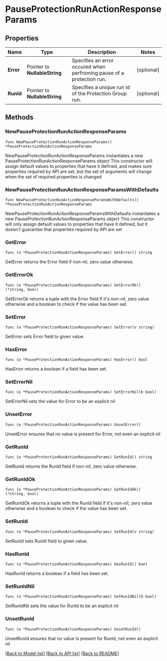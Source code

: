 # PauseProtectionRunActionResponseParams

## Properties

Name | Type | Description | Notes
------------ | ------------- | ------------- | -------------
**Error** | Pointer to **NullableString** | Specifies an error occured when perfroming pause of a protection run. | [optional] 
**RunId** | Pointer to **NullableString** | Specifies a unique run id of the Protection Group run. | [optional] 

## Methods

### NewPauseProtectionRunActionResponseParams

`func NewPauseProtectionRunActionResponseParams() *PauseProtectionRunActionResponseParams`

NewPauseProtectionRunActionResponseParams instantiates a new PauseProtectionRunActionResponseParams object
This constructor will assign default values to properties that have it defined,
and makes sure properties required by API are set, but the set of arguments
will change when the set of required properties is changed

### NewPauseProtectionRunActionResponseParamsWithDefaults

`func NewPauseProtectionRunActionResponseParamsWithDefaults() *PauseProtectionRunActionResponseParams`

NewPauseProtectionRunActionResponseParamsWithDefaults instantiates a new PauseProtectionRunActionResponseParams object
This constructor will only assign default values to properties that have it defined,
but it doesn't guarantee that properties required by API are set

### GetError

`func (o *PauseProtectionRunActionResponseParams) GetError() string`

GetError returns the Error field if non-nil, zero value otherwise.

### GetErrorOk

`func (o *PauseProtectionRunActionResponseParams) GetErrorOk() (*string, bool)`

GetErrorOk returns a tuple with the Error field if it's non-nil, zero value otherwise
and a boolean to check if the value has been set.

### SetError

`func (o *PauseProtectionRunActionResponseParams) SetError(v string)`

SetError sets Error field to given value.

### HasError

`func (o *PauseProtectionRunActionResponseParams) HasError() bool`

HasError returns a boolean if a field has been set.

### SetErrorNil

`func (o *PauseProtectionRunActionResponseParams) SetErrorNil(b bool)`

 SetErrorNil sets the value for Error to be an explicit nil

### UnsetError
`func (o *PauseProtectionRunActionResponseParams) UnsetError()`

UnsetError ensures that no value is present for Error, not even an explicit nil
### GetRunId

`func (o *PauseProtectionRunActionResponseParams) GetRunId() string`

GetRunId returns the RunId field if non-nil, zero value otherwise.

### GetRunIdOk

`func (o *PauseProtectionRunActionResponseParams) GetRunIdOk() (*string, bool)`

GetRunIdOk returns a tuple with the RunId field if it's non-nil, zero value otherwise
and a boolean to check if the value has been set.

### SetRunId

`func (o *PauseProtectionRunActionResponseParams) SetRunId(v string)`

SetRunId sets RunId field to given value.

### HasRunId

`func (o *PauseProtectionRunActionResponseParams) HasRunId() bool`

HasRunId returns a boolean if a field has been set.

### SetRunIdNil

`func (o *PauseProtectionRunActionResponseParams) SetRunIdNil(b bool)`

 SetRunIdNil sets the value for RunId to be an explicit nil

### UnsetRunId
`func (o *PauseProtectionRunActionResponseParams) UnsetRunId()`

UnsetRunId ensures that no value is present for RunId, not even an explicit nil

[[Back to Model list]](../README.md#documentation-for-models) [[Back to API list]](../README.md#documentation-for-api-endpoints) [[Back to README]](../README.md)


